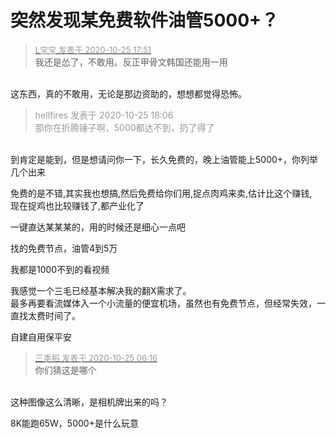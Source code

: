 # 突然发现某免费软件油管5000+？


<div class="quote"><blockquote><font size="2"><a href="https://www.hostloc.com/forum.php?mod=redirect&amp;goto=findpost&amp;pid=9350567&amp;ptid=758323" target="_blank"><font color="#999999">L宝宝 发表于 2020-10-25 17:51</font></a></font><br />
我还是怂了，不敢用。反正甲骨文韩国还能用一用</blockquote></div><br />
这东西，真的不敢用，无论是那边资助的，想想都觉得恐怖。<img id="aimg_KCtbc" onclick="zoom(this, this.src, 0, 0, 0)" class="zoom" src="https://cdn.jsdelivr.net/gh/hishis/forum-master/public/images/patch.gif" onmouseover="img_onmouseoverfunc(this)" onload="thumbImg(this)" border="0" alt="" />

<div class="quote"><blockquote><font color="#999999">hellfires 发表于 2020-10-25 18:06</font><br />
<font color="#999999">那你在折腾锤子啊，5000都达不到，扔了得了</font></blockquote></div><br />
到肯定是能到，但是想请问你一下，长久免费的，晚上油管能上5000+，你列举几个出来

免费的是不错,其实我也想搞,然后免费给你们用,捉点肉鸡来卖,估计比这个赚钱,<br />
现在捉鸡也比较赚钱了,都产业化了

一键直达某某某的，用的时候还是细心一点吧

找的免费节点，油管4到5万<br />
<img id="aimg_f8Tpj" onclick="zoom(this, this.src, 0, 0, 0)" class="zoom" src="https://img.tool22.com/image/5f9552fc0bed8.jpg" onmouseover="img_onmouseoverfunc(this)" onload="thumbImg(this)" border="0" alt="" /><br />
<img id="aimg_P9mBK" onclick="zoom(this, this.src, 0, 0, 0)" class="zoom" src="https://img.tool22.com/image/5f9554004ccbf.jpg" onmouseover="img_onmouseoverfunc(this)" onload="thumbImg(this)" border="0" alt="" /><img id="aimg_SoulW" onclick="zoom(this, this.src, 0, 0, 0)" class="zoom" src="https://cdn.jsdelivr.net/gh/hishis/forum-master/public/images/patch.gif" onmouseover="img_onmouseoverfunc(this)" onload="thumbImg(this)" border="0" alt="" />

我都是1000不到的看视频

我感觉一个三毛已经基本解决我的翻X需求了。<br />
最多再要看流媒体入一个小流量的便宜机场，虽然也有免费节点，但经常失效，一直找太费时间了。

自建自用保平安

<div class="quote"><blockquote><font size="2"><a href="https://www.hostloc.com/forum.php?mod=redirect&amp;goto=findpost&amp;pid=9350657&amp;ptid=758323" target="_blank"><font color="#999999">三季稻 发表于 2020-10-25 06:16</font></a></font><br />
你们猜这是哪个</blockquote></div><br />
这种图像这么清晰，是相机牌出来的吗？

<img src="static/image/smiley/default/lol.gif" smilieid="12" border="0" alt="" />8K能跑65W，5000+是什么玩意
